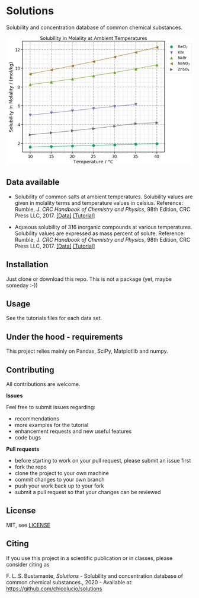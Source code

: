 # Solutions

Solubility and concentration database of common chemical substances.

![molality_example](images/solubility_molality.png)

## Data available

- Solubility of common salts at ambient temperatures. Solubility values are
given in molality terms and temperature values in celsius. Reference: Rumble, J.
_CRC Handbook of Chemistry and Physics_, 98th Edition, CRC Press LLC, 2017.
[[Data]](data/molality_common_salts_ambient_temperatures.csv)
[[Tutorial]](tutorials/molality_salts_ambient_temperatures.ipynb)

- Aqueous solubility of 316 inorganic compounds at various temperatures.
Solubility values are expressed as mass percent of solute. Reference: Rumble, J.
_CRC Handbook of Chemistry and Physics_, 98th Edition, CRC Press LLC, 2017.
[[Data]](data/aqueous_solubility_inorganic_temperatures.csv)
[[Tutorial]](tutorials/aqueous_solubility_inorganic_temperatures.ipynb)

## Installation

Just clone or download this repo. This is not a package (yet, maybe someday :-))

## Usage

See the tutorials files for each data set.

## Under the hood - requirements

This project relies mainly on Pandas, SciPy, Matplotlib and numpy.

## Contributing

All contributions are welcome.

**Issues**

Feel free to submit issues regarding:

- recommendations
- more examples for the tutorial
- enhancement requests and new useful features
- code bugs

**Pull requests**

- before starting to work on your pull request, please submit an issue first
- fork the repo
- clone the project to your own machine
- commit changes to your own branch
- push your work back up to your fork
- submit a pull request so that your changes can be reviewed


## License

MIT, see [LICENSE](LICENSE)

## Citing

If you use this project in a scientific publication or in classes, please
consider citing as

F. L. S. Bustamante, *Solutions* - Solubility and concentration database of
common chemical substances., 2020 - Available at:
https://github.com/chicolucio/solutions